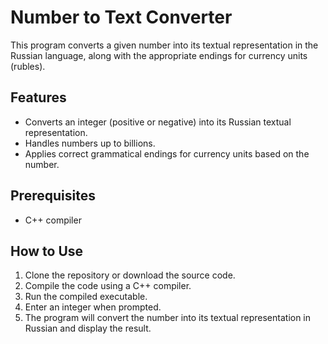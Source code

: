 # Number to Text Converter

This program converts a given number into its textual representation in the Russian language, along with the appropriate endings for currency units (rubles).

## Features

- Converts an integer (positive or negative) into its Russian textual representation.
- Handles numbers up to billions.
- Applies correct grammatical endings for currency units based on the number.

## Prerequisites

- C++ compiler

## How to Use

1. Clone the repository or download the source code.
2. Compile the code using a C++ compiler.
3. Run the compiled executable.
4. Enter an integer when prompted.
5. The program will convert the number into its textual representation in Russian and display the result.

